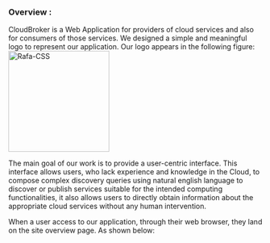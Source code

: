 <h3>Overview :</h3>
CloudBroker is a Web Application for providers of cloud services and also for consumers of those services.
We designed a simple and meaningful logo to represent our application. Our logo appears in the following figure:

<img align="center" alt="Rafa-CSS" height="200" width="200" src="https://user-images.githubusercontent.com/58111836/179737273-c80805e4-5fc2-49ae-9cbb-c68ee1062d5e.png">

The main goal of our work is to provide a user-centric interface. This interface allows users, who lack experience and knowledge in the Cloud, to compose complex discovery queries using natural english language to discover or publish services suitable for the intended computing functionalities, it also allows users to directly obtain information about the appropriate cloud services without any human intervention.

When a user access to our application, through their web browser, they land on the site overview page. As shown below:
